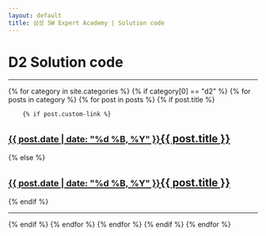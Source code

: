 ```yaml
---
layout: default
title: 삼성 SW Expert Academy | Solution code
---
```


<h1>D2 Solution code</h1>
<hr/>

{% for category in site.categories %}
{% if category[0] == "d2" %}
    {% for posts in category %}
    {% for post in posts %}
{% if post.title %}

		{% if post.custom-link %}
<h2><a href="{{ post.custom-link }}"><small>{{ post.date | date: "%d %B, %Y" }}</small>{{ post.title }}</a></h2>
		{% else %}
<h2><a href="{{ post.url }}"><small>{{ post.date | date: "%d %B, %Y" }}</small>{{ post.title }}</a></h2>
		{% endif %}
<hr/>

{% endif %}
   {% endfor %}
   {% endfor %}
{% endif %}
{% endfor %}
